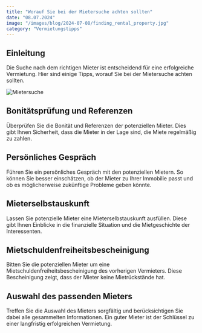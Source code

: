 ```yaml
---
title: "Worauf Sie bei der Mietersuche achten sollten"
date: "08.07.2024"
image: "/images/blog/2024-07-08/finding_rental_property.jpg"
category: "Vermietungstipps"
---
```


## Einleitung

Die Suche nach dem richtigen Mieter ist entscheidend für eine erfolgreiche Vermietung. Hier sind einige Tipps, worauf Sie bei der Mietersuche achten sollten.

![Mietersuche](/images/blog/2024-07-08/finding_rental_property.jpg)

## Bonitätsprüfung und Referenzen

Überprüfen Sie die Bonität und Referenzen der potenziellen Mieter. Dies gibt Ihnen Sicherheit, dass die Mieter in der Lage sind, die Miete regelmäßig zu zahlen.

## Persönliches Gespräch

Führen Sie ein persönliches Gespräch mit den potenziellen Mietern. So können Sie besser einschätzen, ob der Mieter zu Ihrer Immobilie passt und ob es möglicherweise zukünftige Probleme geben könnte.

## Mieterselbstauskunft

Lassen Sie potenzielle Mieter eine Mieterselbstauskunft ausfüllen. Diese gibt Ihnen Einblicke in die finanzielle Situation und die Mietgeschichte der Interessenten.

## Mietschuldenfreiheitsbescheinigung

Bitten Sie die potenziellen Mieter um eine Mietschuldenfreiheitsbescheinigung des vorherigen Vermieters. Diese Bescheinigung zeigt, dass der Mieter keine Mietrückstände hat.

## Auswahl des passenden Mieters

Treffen Sie die Auswahl des Mieters sorgfältig und berücksichtigen Sie dabei alle gesammelten Informationen. Ein guter Mieter ist der Schlüssel zu einer langfristig erfolgreichen Vermietung.
